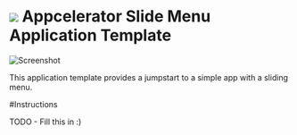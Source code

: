 [logo]:https://github.com/appcelerator-se/SE-Media/blob/master/appc-logo.png?raw=true

![][logo] Appcelerator Slide Menu Application Template
======================================================

![Screenshot](https://github.com/appcelerator-se/SE-Media/blob/master/Screenshots/SlideMenuTemplate/iOS/iphone-menu-open.png?raw=true)

This application template provides a jumpstart to a simple app with a sliding menu.

#Instructions

TODO - Fill this in :)
